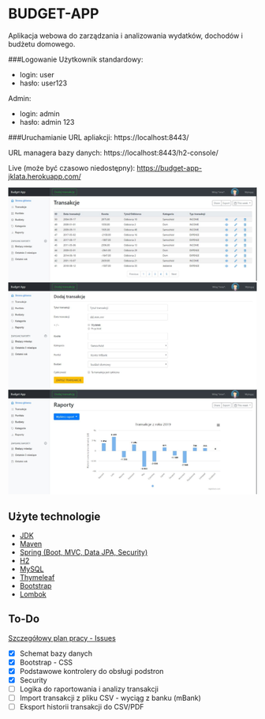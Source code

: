 # BUDGET-APP

Aplikacja webowa do zarządzania i analizowania wydatków, dochodów i budżetu domowego.  

###Logowanie
Użytkownik standardowy:
* login: user
* hasło: user123

Admin:
* login: admin
* hasło: admin 123

###Uruchamianie
URL apliakcji: https://localhost:8443/ 

URL managera bazy danych: https://localhost:8443/h2-console/

Live (może być czasowo niedostępny): https://budget-app-jklata.herokuapp.com/  

![img1](https://github.com/jklata/budget-app/blob/master/src/main/resources/static/images/img1.JPG)
<br/>
![img2](https://github.com/jklata/budget-app/blob/master/src/main/resources/static/images/img2.JPG)
<br/>
![img4](https://github.com/jklata/budget-app/blob/master/src/main/resources/static/images/img4.JPG)

## Użyte technologie
* [JDK](http://www.oracle.com/technetwork/java/javase/downloads/jdk8-downloads-2133151.html) 
* [Maven](https://maven.apache.org/)
* [Spring (Boot, MVC, Data JPA, Security)](https://spring.io)
* [H2](https://www.h2database.com/html/main.html) 
* [MySQL](https://www.mysql.com/) 
* [Thymeleaf](https://www.thymeleaf.org/)
* [Bootstrap](https://getbootstrap.com)  
* [Lombok](https://projectlombok.org/) 


## To-Do 
[Szczegółowy plan pracy - Issues](https://github.com/jklata/budget-app/issues) 
- [x] Schemat bazy danych
- [x] Bootstrap - CSS
- [x] Podstawowe kontrolery do obsługi podstron
- [x] Security
- [ ] Logika do raportowania i analizy transakcji
- [ ] Import transakcji z pliku CSV - wyciąg z banku (mBank)
- [ ] Eksport historii transakcji do CSV/PDF
